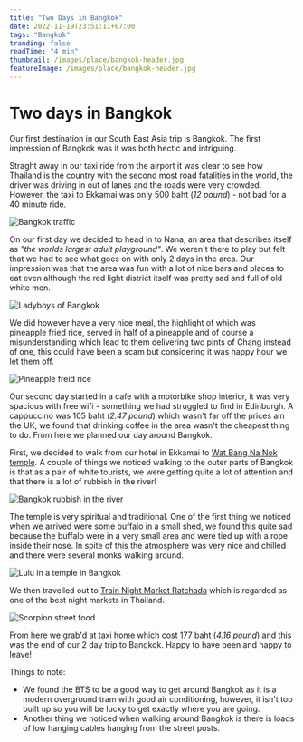 ```yaml
---
title: "Two Days in Bangkok"
date: 2022-11-19T23:51:11+07:00
tags: "Bangkok"
tranding: false
readTime: "4 min"
thumbnail: /images/place/bangkok-header.jpg
featureImage: /images/place/bangkok-header.jpg
---
```


# Two days in Bangkok

Our first destination in our South East Asia trip is Bangkok. The first impression of Bangkok was it was both hectic and intriguing.

Straght away in our taxi ride from the airport it was clear to see how Thailand is the country with the second most road fatalities in the world, the driver was driving in out of lanes and the roads were very crowded. However, the taxi to Ekkamai was only 500 baht (*12 pound*) - not bad for a 40 minute ride.

![Bangkok traffic](Https://drive.google.com/uc?export=view&id=1vYraBRCyPXC2Mp4oOCMi3CsEsBeKfZCt)

On our first day we decided to head in to Nana, an area that describes itself as *"the worlds largest adult playground"*. We weren't there to play but felt that we had to see what goes on with only 2 days in the area. Our impression was that the area was fun with a lot of nice bars and places to eat even although the red light district itself was pretty sad and full of old white men. 

![Ladyboys of Bangkok](Https://drive.google.com/uc?export=view&id=1e__O2MLJMPBEVDaRRAbbZifqxhqnThvK)

We did however have a very nice meal, the highlight of which was pineapple fried rice, served in half of a pineapple and of course a misunderstanding which lead to them delivering two pints of Chang instead of one, this could have been a scam but considering it was happy hour we let them off. 

![Pineapple freid rice](Https://drive.google.com/uc?export=view&id=1ikAWNj7DHCAIXJa4VtZrGr8i-XitNrGN)

Our second day started in a cafe with a motorbike shop interior, it was very spacious with free wifi - something we had struggled to find in Edinburgh. A cappuccino was 105 baht (*2.47 pound*) which wasn't far off the prices ain the UK, we found that drinking coffee in the area wasn't the cheapest thing to do. From here we planned our day around Bangkok.

First, we decided to walk from our hotel in Ekkamai to [Wat Bang Na Nok temple](https://www.facebook.com/Bangnanok/). A couple of things we noticed walking to the outer parts of Bangkok is that as a pair of white tourists, we were getting quite a lot of attention and that there is a lot of rubbish in the river!

![Bangkok rubbish in the river](Https://drive.google.com/uc?export=view&id=19I07vOhdHQKCW4R-MhuMePzP7YUeOA4O)

The temple is very spiritual and traditional. One of the first thing we noticed when we arrived were some buffalo in a small shed, we found this quite sad because the buffalo were in a very small area and were tied up with a rope inside their nose. In spite of this the atmosphere was very nice and chilled and there were several monks walking around. 

![Lulu in a temple in Bangkok](Https://drive.google.com/uc?export=view&id=1ncwCrcv7_lh5y5meoY6fp4uPEMbgaada)

We then travelled out to [Train Night Market Ratchada](https://www.tripadvisor.com/Attraction_Review-g293916-d8130989-Reviews-Train_Night_Market_Ratchada-Bangkok.html) which is regarded as one of the best night markets in Thailand. 

![Scorpion street food](Https://drive.google.com/uc?export=view&id=13zUKBf6_QouJuqyCQtQhnRGpYYfpbxwb)

From here we [grab](https://www.grab.com/th/)'d at taxi home which cost 177 baht (*4.16 pound*) and this was the end of our 2 day trip to Bangkok. Happy to have been and happy to leave!

Things to note:
 - We found the BTS to be a good way to get around Bangkok as it is a modern overground tram with good air conditioning, however, it isn't too built up so you will be lucky to get exactly where you are going.
 - Another thing we noticed when walking around Bangkok is there is loads of low hanging cables hanging from the street posts.
